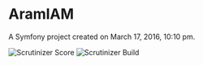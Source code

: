 AramIAM
============

A Symfony project created on March 17, 2016, 10:10 pm.

![Scrutinizer Score](https://scrutinizer-ci.com/g/xavarr/aramiam/badges/quality-score.png?b=master)
![Scrutinizer Build](https://scrutinizer-ci.com/g/xavarr/aramiam/badges/build.png?b=master)
